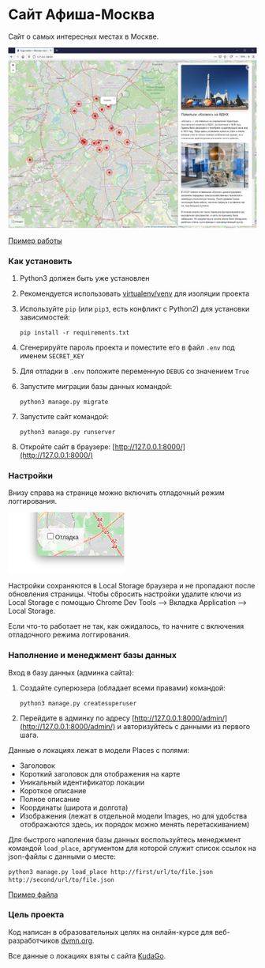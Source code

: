 # Сайт Афиша-Москва

Сайт о самых интересных местах в Москве.

![Пример работы](examples/example.jpg)

[Пример работы](http://wheretogofaholo.pythonanywhere.com/)

### Как установить

1. Python3 должен быть уже установлен

2. Рекомендуется использовать [virtualenv/venv](https://docs.python.org/3/library/venv.html) для изоляции проекта

3. Используйте `pip` (или `pip3`, есть конфликт с Python2) для установки зависимостей:
    ```
    pip install -r requirements.txt
    ```

4. Сгенерируйте пароль проекта и поместите его в файл `.env` под именем `SECRET_KEY`

5. Для отладки в `.env` положите переменную `DEBUG` со значением `True`

6. Запустите миграции базы данных командой:
    ```
    python3 manage.py migrate
    ```

7. Запустите сайт командой:
    ```
    python3 manage.py runserver
    ```

8. Откройте сайт в браузере: [http://127.0.0.1:8000/](http://127.0.0.1:8000/)

### Настройки

Внизу справа на странице можно включить отладочный режим логгирования.

![debug mode](examples/debug-option.png)

Настройки сохраняются в Local Storage браузера и не пропадают после обновления страницы. Чтобы сбросить настройки удалите ключи из Local Storage с помощью Chrome Dev Tools —&gt; Вкладка Application —&gt; Local Storage.

Если что-то работает не так, как ожидалось, то начните с включения отладочного режима логгирования.

### Наполнение и менеджмент базы данных

Вход в базу данных (админка сайта):

1. Создайте суперюзера (обладает всеми правами) командой:
    ```
    python3 manage.py createsuperuser
    ```

2. Перейдите в админку по адресу [http://127.0.0.1:8000/admin/](http://127.0.0.1:8000/admin/) и авторизуйтесь с данными из первого шага.

Данные о локациях лежат в модели Places с полями:

* Заголовок
* Короткий заголовок для отображения на карте
* Уникальный идентификатор локации
* Короткое описание
* Полное описание
* Координаты (широта и долгота)
* Изображения (лежат в отдельной модели Images, но для удобства отображаются здесь, их порядок можно менять перетаскиванием)

Для быстрого наполения базы данных воспользуйтесь менеджмент командой `load_place`, аргументом для которой служит список ссылок на json-файлы с данными о месте:
```
python3 manage.py load_place http://first/url/to/file.json http://second/url/to/file.json
```
[Пример файла](examples/place.json)

### Цель проекта

Код написан в образовательных целях на онлайн-курсе для веб-разработчиков [dvmn.org](https://dvmn.org/).

Все данные о локациях взяты с сайта [KudaGo](https://kudago.com).
